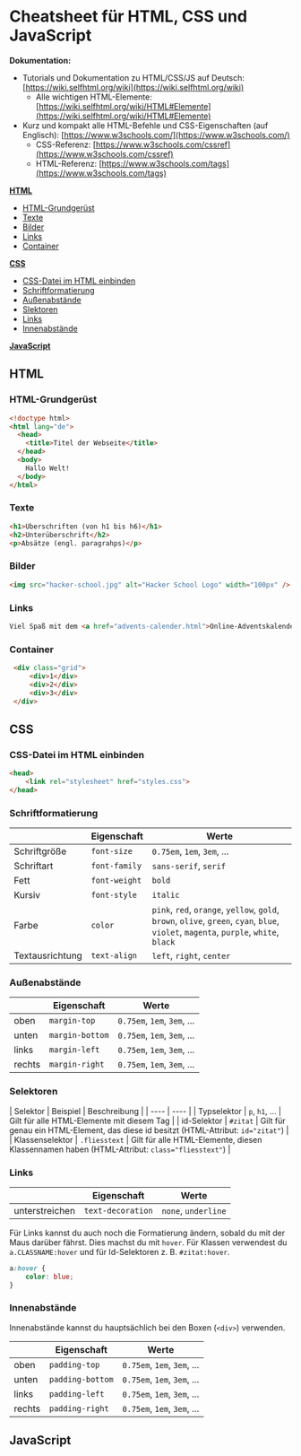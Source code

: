 # Cheatsheet für HTML, CSS und JavaScript

**Dokumentation:**

* Tutorials und Dokumentation zu HTML/CSS/JS auf Deutsch: [https://wiki.selfhtml.org/wiki](https://wiki.selfhtml.org/wiki)
    * Alle wichtigen HTML-Elemente: [https://wiki.selfhtml.org/wiki/HTML#Elemente](https://wiki.selfhtml.org/wiki/HTML#Elemente)
* Kurz und kompakt alle HTML-Befehle und CSS-Eigenschaften (auf Englisch): [https://www.w3schools.com/](https://www.w3schools.com/)
    * CSS-Referenz: [https://www.w3schools.com/cssref](https://www.w3schools.com/cssref)
    * HTML-Referenz: [https://www.w3schools.com/tags](https://www.w3schools.com/tags)

**[HTML](#html)**

* [HTML-Grundgerüst](#html-grundgerst)
* [Texte](#texte)
* [Bilder](#bilder)
* [Links](#links)
* [Container](#container)

**[CSS](#css)**

* [CSS-Datei im HTML einbinden](#css-datei-im-html-einbinden)
* [Schriftformatierung](#schriftformatierung)
* [Außenabstände](#auenabstnde)
* [Slektoren](#selektoren)
* [Links](Links)
* [Innenabstände](#innenabstnde)

**[JavaScript](#javascript)**

## HTML

### HTML-Grundgerüst

```html
<!doctype html>
<html lang="de">
  <head>
    <title>Titel der Webseite</title>
  </head>
  <body>
    Hallo Welt!
  </body>
</html>
```

### Texte

```html
<h1>Überschriften (von h1 bis h6)</h1>
<h2>Unterüberschrift</h2>
<p>Absätze (engl. paragrahps)</p>

```

### Bilder

```html
<img src="hacker-school.jpg" alt="Hacker School Logo" width="100px" />
```

### Links

```html
Viel Spaß mit dem <a href="advents-calender.html">Online-Adventskalender</a> von der Hacker School.
```

### Container

```html
 <div class="grid">
     <div>1</div>
     <div>2</div>
     <div>3</div>
 </div>
 ```

## CSS

### CSS-Datei im HTML einbinden

```html
<head>
    <link rel="stylesheet" href="styles.css">
</head>
```

### Schriftformatierung

|      |  Eigenschaft    |  Werte    |
| ---- | ---- | ---- |
|  Schriftgröße     | `font-size`       |  `0.75em`, `1em`, `3em`, ...  |
|  Schriftart       | `font-family`     |  `sans-serif`, `serif`     |
|  Fett             | `font-weight`     |  `bold`                    |
|  Kursiv           | `font-style`      |  `italic`                  |
|  Farbe            | `color`           |  `pink`, `red`, `orange`, `yellow`, `gold`, `brown`, `olive`, `green`, `cyan`, `blue`, `violet`, `magenta`, `purple`, `white`, `black` |
|  Textausrichtung  | `text-align`      |  `left`, `right`, `center` |

### Außenabstände

|      |  Eigenschaft    |  Werte    |
| ---- | ---- | ---- |
|  oben     | `margin-top`       |  `0.75em`, `1em`, `3em`, ...    |
|  unten     | `margin-bottom`       |  `0.75em`, `1em`, `3em`, ...    |
|  links     | `margin-left`       |  `0.75em`, `1em`, `3em`, ...    |
|  rechts     | `margin-right`       |  `0.75em`, `1em`, `3em`, ...    |

### Selektoren

|  Selektor    |  Beispiel   |  Beschreibung    | 
| ---- | ---- |
|  Typselektor     | `p`, `h1`, ...       |  Gilt für alle HTML-Elemente mit diesem Tag |
|  id-Selektor     | `#zitat`       |  Gilt für genau ein HTML-Element, das diese id besitzt (HTML-Attribut: `id="zitat"`)  |
|  Klassenselektor     | `.fliesstext`  |  Gilt für alle HTML-Elemente, diesen Klassennamen haben (HTML-Attribut: `class="fliesstext"`) |

### Links

|      |  Eigenschaft    |  Werte    |
| ---- | ---- | ---- |
|  unterstreichen     | `text-decoration`       |  `none`, `underline`    |

Für Links kannst du auch noch die Formatierung ändern, sobald du mit der Maus darüber fährst.
Dies machst du mit `hover`. Für Klassen verwendest du `a.CLASSNAME:hover`
und für Id-Selektoren z. B. `#zitat:hover`.

```css
a:hover {
    color: blue;
}
```

### Innenabstände

Innenabstände kannst du hauptsächlich bei den Boxen (`<div>`) verwenden.

|      |  Eigenschaft    |  Werte    |
| ---- | ---- | ---- |
|  oben     | `padding-top`       |  `0.75em`, `1em`, `3em`, ...    |
|  unten     | `padding-bottom`       |  `0.75em`, `1em`, `3em`, ...    |
|  links     | `padding-left`       |  `0.75em`, `1em`, `3em`, ...    |
|  rechts     | `padding-right`       |  `0.75em`, `1em`, `3em`, ...    |

## JavaScript
